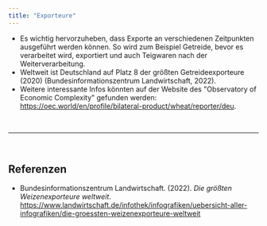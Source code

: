 ```yaml
---
title: "Exporteure"
---
```



- Es wichtig hervorzuheben, dass Exporte an verschiedenen Zeitpunkten ausgeführt werden können. So wird zum Beispiel Getreide, bevor es verarbeitet wird, exportiert und auch Teigwaren nach der Weiterverarbeitung. 
- Weltweit ist Deutschland auf Platz 8 der größten Getreideexporteure (2020) (Bundesinformationszentrum Landwirtschaft, 2022).
- Weitere interessante Infos könnten auf der Website des "Observatory of Economic Complexity" gefunden werden: <https://oec.world/en/profile/bilateral-product/wheat/reporter/deu>.

<br>

---

<br> 


## Referenzen
- Bundesinformationszentrum Landwirtschaft. (2022). *Die größten Weizenexporteure weltweit*. <https://www.landwirtschaft.de/infothek/infografiken/uebersicht-aller-infografiken/die-groessten-weizenexporteure-weltweit>


